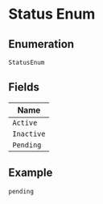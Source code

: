 
# Status Enum

## Enumeration

`StatusEnum`

## Fields

| Name |
|  --- |
| `Active` |
| `Inactive` |
| `Pending` |

## Example

```
pending
```

